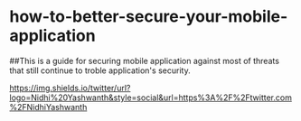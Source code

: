 # how-to-better-secure-your-mobile-application

##This is a guide for securing mobile application against most of threats that still continue to troble application's security.

https://img.shields.io/twitter/url?logo=Nidhi%20Yashwanth&style=social&url=https%3A%2F%2Ftwitter.com%2FNidhiYashwanth
